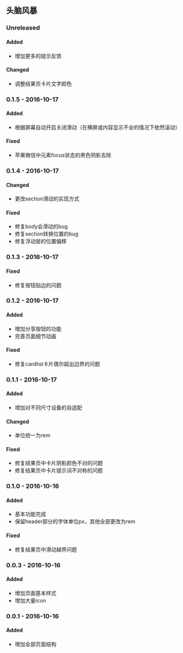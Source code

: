 ## 头脑风暴

### Unreleased
#### Added
- 增加更多的提示反馈

#### Changed
- 调整结果页卡片文字颜色

### 0.1.5 - 2016-10-17
#### Added
- 根据屏幕自动开启关闭滑动（在横屏或内容显示不全的情况下依然滚动）

#### Fixed
- 苹果微信中元素focus状态的黑色阴影去除

### 0.1.4 - 2016-10-17
#### Changed
- 更改section滑动的实现方式

#### Fixed
- 修复body会滑动的bug
- 修复section转换位置的bug
- 修复浮动层的位置偏移

### 0.1.3 - 2016-10-17
#### Fixed
- 修复按钮贴边的问题

### 0.1.2 - 2016-10-17
#### Added
- 增加分享按钮的功能
- 完善页面细节动画

#### Fixed
- 修复cardlist卡片偶尔超出边界的问题

### 0.1.1 - 2016-10-17
#### Added
- 增加对不同尺寸设备的自适配

#### Changed
- 单位统一为rem

#### Fixed
- 修复结果页中卡片阴影颜色不对的问题
- 修复结果页中卡片提示词不对称的问题

### 0.1.0 - 2016-10-16
#### Added
- 基本功能完成
- 保留header部分的字体单位px，其他全部更改为rem

#### Fixed
- 修复结果页中滑动越界问题

### 0.0.3 - 2016-10-16
#### Added
- 增加页面基本样式
- 增加大量icon

### 0.0.1 - 2016-10-16
#### Added
- 增加全部页面结构
